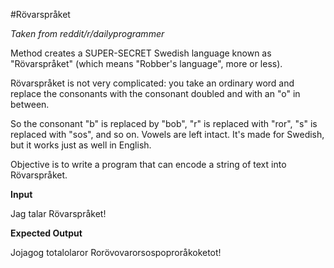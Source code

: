 #Rövarspråket

*Taken from reddit/r/dailyprogrammer*

Method creates a SUPER-SECRET Swedish language  known as "Rövarspråket" (which means "Robber's language", more or less).

Rövarspråket is not very complicated: you take an ordinary word and replace the consonants with the consonant doubled and with an "o" in between. 

So the consonant "b" is replaced by "bob", "r" is replaced with "ror", "s" is replaced with "sos", and so on. Vowels are left intact. It's made for Swedish, but it works just as well in English.

Objective is to write a program that can encode a string of text into Rövarspråket.

**Input**

Jag talar Rövarspråket!

**Expected Output**

Jojagog totalolaror Rorövovarorsospoproråkoketot!